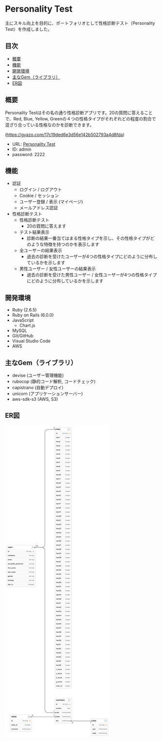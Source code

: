# Personality Test
主にスキル向上を目的に、ポートフォリオとして性格診断テスト（Personality Test）を作成しました。

## 目次
- [概要](#概要)
- [機能](#機能)
- [開発環境](#開発環境)
- [主なGem（ライブラリ）](#主なGem（ライブラリ）)
- [ER図](#ER図)

## 概要
Personality Testはその名の通り性格診断アプリです。20の質問に答えることで、Red, Blue, Yellow, Greenの４つの性格タイプがそれぞれどの程度の割合で混ざり合っている性格なのかを診断できます。

(https://gyazo.com/17c19ded6e3d56e142b502793a4d8fda)

- URL: [Personality Test](http://35.79.78.137/)
- ID: admin
- password: 2222

## 機能
+ 認証
  + ログイン / ログアウト
  + Cookie / セッション
  + ユーザー登録 / 表示 (マイページ)
  + メールアドレス認証
+ 性格診断テスト
  + 性格診断テスト
    + 20の質問に答えます
  + テスト結果表示
    + 診断の結果一番当てはまる性格タイプを示し、その性格タイプがどのような特徴を持つのかを表示します
  + 全ユーザーの結果表示
    + 過去の診断を受けたユーザーが4つの性格タイプにどのように分布しているかを示します
  + 男性ユーザー / 女性ユーザーの結果表示
    + 過去の診断を受けた男性ユーザー / 女性ユーザーが4つの性格タイプにどのように分布しているかを示します

## 開発環境
+ Ruby (2.6.5)
+ Ruby on Rails (6.0.0)
+ JavaScript
  + Chart.js 
+ MySQL
+ Git/GitHub
+ Visual Studio Code
+ AWS

## 主なGem（ライブラリ）
+ devise (ユーザー管理機能)
+ rubocop (静的コード解析, コードチェック)
+ capistrano (自動デプロイ)
+ unicorn (アプリケーションサーバー)
+ aws-sdk-s3 (AWS, S3)

## ER図
![ER.png](https://github.com/soichiroooo/personalitytest/blob/main/ER.png)